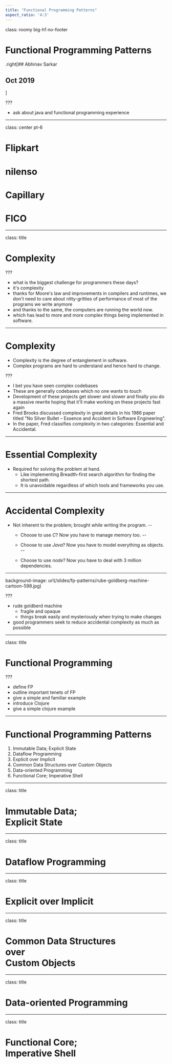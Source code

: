 ```yaml
---
title: "Functional Programming Patterns"
aspect_ratio: '4:3'
---
```


class: roomy big-h1 no-footer

# Functional Programming Patterns
.right[## Abhinav Sarkar
  ## Oct 2019
]

???

- ask about java and functional programming experience

---
class: center pt-6

# Flipkart
# nilenso
# Capillary
# FICO

---
class: title

# Complexity

???

- what is the biggest challenge for programmers these days?
- it's complexity
- thanks for Moore's law and improvements in compilers and runtimes, we don't need to care about nitty-gritties of performance of most of the programs we write anymore
- and thanks to the same, the computers are running the world now.
- which has lead to more and more complex things being implemented in software.

---

# Complexity

- Complexity is the degree of entanglement in software.
- Complex programs are hard to understand and hence hard to change.

???

- I bet you have seen complex codebases
- These are generally codebases which no one wants to touch
- Development of these projects get slower and slower and finally you do a massive rewrite hoping that it'll make working on these projects fast again
- Fred Brooks discussed complexity in great details in his 1986 paper titled "No Silver Bullet – Essence and Accident in Software Engineering".
- In the paper, Fred classifies complexity in two categories: Essential and Accidental.

---

# Essential Complexity

- Required for solving the problem at hand.
  - Like implementing Breadth-first search algorithm for finding the shortest path.
  - It is unavoidable regardless of which tools and frameworks you use.

---

# Accidental Complexity

- Not inherent to the problem; brought while writing the program.
--

  - Choose to use _C_? Now you have to manage memory too.
--

  - Choose to use _Java_? Now you have to model everything as objects.
--

  - Choose to use _node_? Now you have to deal with 3 million dependencies.

---
background-image: url(/slides/fp-patterns/rube-goldberg-machine-cartoon-598.jpg)

???

- rude goldberd machine
  - fragile and opaque
  - things break easily and mysteriously when trying to make changes
- good programmers seek to reduce accidental complexity as much as possible

---
class: title

# Functional Programming

???

- define FP
- outline important tenets of FP
- give a simple and familiar example
- introduce Clojure
- give a simple clojure example

---

# Functional Programming Patterns

1. Immutable Data; Explicit State
1. Dataflow Programming
1. Explicit over Implicit
1. Common Data Structures over Custom Objects
1. Data-oriented Programming
1. Functional Core; Imperative Shell

---
class: title
# Immutable Data; <br> Explicit State

---
class: title
# Dataflow Programming

---
class: title
# Explicit over Implicit

---
class: title
# Common Data Structures <br> over <br> Custom Objects

---
class: title
# Data-oriented Programming

---
class: title
# Functional Core; <br> Imperative Shell

